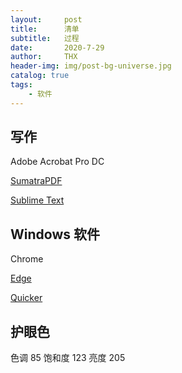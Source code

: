 ```yaml
---
layout:     post
title:      清单
subtitle:   过程
date:       2020-7-29
author:     THX
header-img: img/post-bg-universe.jpg
catalog: true
tags:
    - 软件
---
```


## 写作

Adobe Acrobat Pro DC

[SumatraPDF](https://www.sumatrapdfreader.org/download-free-pdf-viewer.html)

[Sublime Text](https://www.sublimetext.com/3)


## Windows 软件

Chrome 

[Edge](https://www.microsoft.com/zh-cn/edge)

[Quicker](https://getquicker.net/)
 
 




## 护眼色
色调 85
饱和度 123
亮度 205



